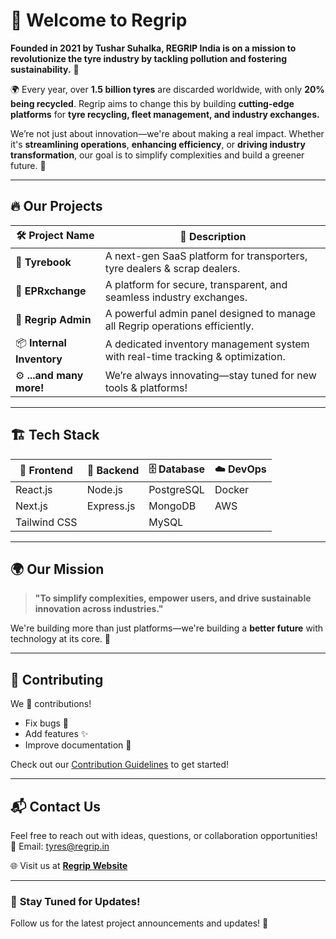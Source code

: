 # 🚀 **Welcome to Regrip**  

**Founded in 2021 by Tushar Suhalka, REGRIP India is on a mission to revolutionize the tyre industry by tackling pollution and fostering sustainability.** 🚀

🌍 Every year, over **1.5 billion tyres** are discarded worldwide, with only **20% being recycled**. Regrip aims to change this by building **cutting-edge platforms** for **tyre recycling, fleet management, and industry exchanges.**

We’re not just about innovation—we're about making a real impact. Whether it's **streamlining operations**, **enhancing efficiency**, or **driving industry transformation**, our goal is to simplify complexities and build a greener future. 🌱

---

## 🔥 **Our Projects**

| 🛠️ **Project Name**     | 📜 **Description**                                                                 |
|--------------------------|----------------------------------------------------------------------------------|
| 🛞 **Tyrebook**            | A next-gen SaaS platform for transporters, tyre dealers & scrap dealers. |
| 🔄 **EPRxchange**          | A platform for secure, transparent, and seamless industry exchanges.            |
| 🚀 **Regrip Admin**         | A powerful admin panel designed to manage all Regrip operations efficiently.    |
| 📦 **Internal Inventory**   | A dedicated inventory management system with real-time tracking & optimization. |
| ⚙️ **...and many more!**   | We’re always innovating—stay tuned for new tools & platforms!                    |

---

## 🏗️ **Tech Stack**  

| 🎨 **Frontend**  | 🚀 **Backend**  | 🗄️ **Database**  | ☁️ **DevOps** |
|--------------|-------------|--------------|------------------|
| React.js     | Node.js     | PostgreSQL   | Docker          |
| Next.js      | Express.js  | MongoDB      | AWS             |
| Tailwind CSS |             | MySQL        |                 |

---

## 🌍 **Our Mission**  

> **"To simplify complexities, empower users, and drive sustainable innovation across industries."**  

We're building more than just platforms—we're building a **better future** with technology at its core. 🚀

---


## 📝 **Contributing**  

We 💖 contributions!  
- Fix bugs 🐛  
- Add features ✨  
- Improve documentation 📝  

Check out our [Contribution Guidelines](./CONTRIBUTING.md) to get started!  

---

## 📬 **Contact Us**  

Feel free to reach out with ideas, questions, or collaboration opportunities!  
📧 Email: [tyres@regrip.in](mailto:tyres@regrip.in)  

🌐 Visit us at **[Regrip Website](https://regrip.in/)**  

---

### 🌟 **Stay Tuned for Updates!**  

Follow us for the latest project announcements and updates! 🚀  
